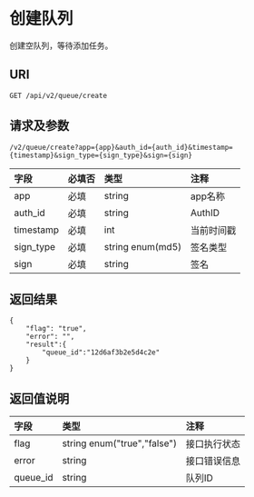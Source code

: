 # 创建队列

创建空队列，等待添加任务。

## URI

```
GET /api/v2/queue/create
```

## 请求及参数

```
/v2/queue/create?app={app}&auth_id={auth_id}&timestamp={timestamp}&sign_type={sign_type}&sign={sign}
```

| **字段** | **必填否** | **类型** | **注释** |
| :--- | :--- | :--- | :--- |
| app | 必填 | string | app名称 |
| auth\_id | 必填 | string | AuthID |
| timestamp | 必填 | int | 当前时间戳 |
| sign\_type | 必填 | string enum\(md5\) | 签名类型 |
| sign | 必填 | string | 签名 |

## 返回结果

```
{
    "flag": "true",
    "error": "",
    "result":{
        "queue_id":"12d6af3b2e5d4c2e"
    }
}
```

## 返回值说明

| **字段** | **类型** | **注释** |
| :--- | :--- | :--- |
| flag | string enum\("true","false"\) | 接口执行状态 |
| error | string | 接口错误信息 |
| queue\_id | string | 队列ID |




